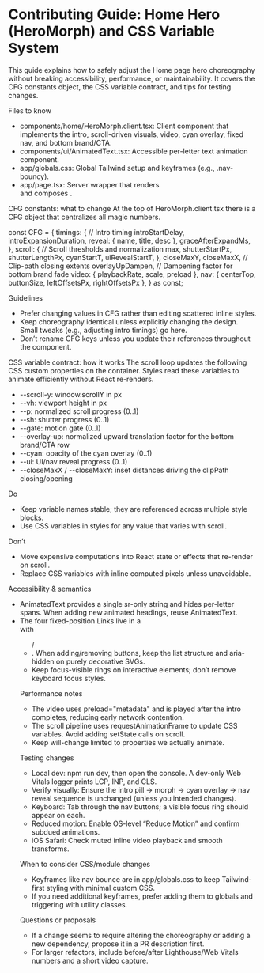 # Contributing Guide: Home Hero (HeroMorph) and CSS Variable System

This guide explains how to safely adjust the Home page hero choreography without breaking accessibility, performance, or maintainability. It covers the CFG constants object, the CSS variable contract, and tips for testing changes.

Files to know
- components/home/HeroMorph.client.tsx: Client component that implements the intro, scroll-driven visuals, video, cyan overlay, fixed nav, and bottom brand/CTA.
- components/ui/AnimatedText.tsx: Accessible per-letter text animation component.
- app/globals.css: Global Tailwind setup and keyframes (e.g., .nav-bouncy).
- app/page.tsx: Server wrapper that renders <main> and composes <HeroMorph/>.

CFG constants: what to change
At the top of HeroMorph.client.tsx there is a CFG object that centralizes all magic numbers.

const CFG = {
  timings: {        // Intro timing
    introStartDelay,
    introExpansionDuration,
    reveal: { name, title, desc },
    graceAfterExpandMs,
  },
  scroll: {         // Scroll thresholds and normalization
    max, shutterStartPx, shutterLengthPx,
    cyanStartT, uiRevealStartT,
  },
  closeMaxY, closeMaxX,   // Clip-path closing extents
  overlayUpDampen,        // Dampening factor for bottom brand fade
  video: { playbackRate, scale, preload },
  nav: { centerTop, buttonSize, leftOffsetsPx, rightOffsetsPx },
} as const;

Guidelines
- Prefer changing values in CFG rather than editing scattered inline styles.
- Keep choreography identical unless explicitly changing the design. Small tweaks (e.g., adjusting intro timings) go here.
- Don’t rename CFG keys unless you update their references throughout the component.

CSS variable contract: how it works
The scroll loop updates the following CSS custom properties on the container. Styles read these variables to animate efficiently without React re-renders.
- --scroll-y: window.scrollY in px
- --vh: viewport height in px
- --p: normalized scroll progress (0..1)
- --sh: shutter progress (0..1)
- --gate: motion gate (0..1)
- --overlay-up: normalized upward translation factor for the bottom brand/CTA row
- --cyan: opacity of the cyan overlay (0..1)
- --ui: UI/nav reveal progress (0..1)
- --closeMaxX / --closeMaxY: inset distances driving the clipPath closing/opening

Do
- Keep variable names stable; they are referenced across multiple style blocks.
- Use CSS variables in styles for any value that varies with scroll.

Don’t
- Move expensive computations into React state or effects that re-render on scroll.
- Replace CSS variables with inline computed pixels unless unavoidable.

Accessibility & semantics
- AnimatedText provides a single sr-only string and hides per-letter spans. When adding new animated headings, reuse AnimatedText.
- The four fixed-position Links live in a <nav aria-label="Primary"> with <ul>/<li>. When adding/removing buttons, keep the list structure and aria-hidden on purely decorative SVGs.
- Keep focus-visible rings on interactive elements; don’t remove keyboard focus styles.

Performance notes
- The video uses preload="metadata" and is played after the intro completes, reducing early network contention.
- The scroll pipeline uses requestAnimationFrame to update CSS variables. Avoid adding setState calls on scroll.
- Keep will-change limited to properties we actually animate.

Testing changes
- Local dev: npm run dev, then open the console. A dev-only Web Vitals logger prints LCP, INP, and CLS.
- Verify visually: Ensure the intro pill → morph → cyan overlay → nav reveal sequence is unchanged (unless you intended changes).
- Keyboard: Tab through the nav buttons; a visible focus ring should appear on each.
- Reduced motion: Enable OS-level “Reduce Motion” and confirm subdued animations.
- iOS Safari: Check muted inline video playback and smooth transforms.

When to consider CSS/module changes
- Keyframes like nav bounce are in app/globals.css to keep Tailwind-first styling with minimal custom CSS.
- If you need additional keyframes, prefer adding them to globals and triggering with utility classes.

Questions or proposals
- If a change seems to require altering the choreography or adding a new dependency, propose it in a PR description first.
- For larger refactors, include before/after Lighthouse/Web Vitals numbers and a short video capture.

